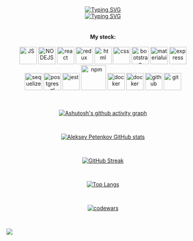 <div align="center">
<a href="https://git.io/typing-svg"><img src="https://readme-typing-svg.herokuapp.com?font=Fira+Code&duration=3000&pause=10000&color=DDE4F7&center=true&multiline=true&width=435&lines=%E2%96%80%E2%96%84%E2%96%80%E2%96%84%E2%96%80%E2%96%84++%F0%9F%85%B7%F0%9F%85%B8%2C+%F0%9F%85%B8'%F0%9F%85%BC+%F0%9F%85%B0%F0%9F%85%BB%F0%9F%85%B4%F0%9F%85%BA%F0%9F%86%82%F0%9F%85%B4%F0%9F%86%88!+%E2%96%84%E2%96%80%E2%96%84%E2%96%80%E2%96%84%E2%96%80" alt="Typing SVG" /></a>
</div>

<div align="center">
<a href="https://git.io/typing-svg"><img src="https://readme-typing-svg.herokuapp.com?font=Fira+Code&size=11&duration=3000&pause=2000&color=DDE4F7&center=true&multiline=true&width=435&lines=%F0%9D%95%80+%F0%9D%95%92%F0%9D%95%9E+%F0%9D%95%92+%F0%9D%95%A8%F0%9D%95%96%F0%9D%95%93+%F0%9D%95%95%F0%9D%95%96%F0%9D%95%A7%F0%9D%95%96%F0%9D%95%9D%F0%9D%95%A0%F0%9D%95%A1%F0%9D%95%96%F0%9D%95%A3+%F0%9D%95%A8%F0%9D%95%9A%F0%9D%95%A5%F0%9D%95%99+%F0%9D%95%A0%F0%9D%95%A7%F0%9D%95%96%F0%9D%95%A3+%F0%9D%95%92+%F0%9D%95%AA%F0%9D%95%96%F0%9D%95%92%F0%9D%95%A3+%F0%9D%95%92%F0%9D%95%9F%F0%9D%95%95+%F0%9D%95%92+%F0%9D%95%99%F0%9D%95%92%F0%9D%95%9D%F0%9D%95%97+%F0%9D%95%96%F0%9D%95%A9%F0%9D%95%A1%F0%9D%95%96%F0%9D%95%A3%F0%9D%95%9A%F0%9D%95%96%F0%9D%95%9F%F0%9D%95%94%F0%9D%95%96.;%F0%9D%95%80+%F0%9D%95%99%F0%9D%95%92%F0%9D%95%A7%F0%9D%95%96+%F0%9D%95%92+%F0%9D%95%99%F0%9D%95%9A%F0%9D%95%98%F0%9D%95%99+%F0%9D%95%95%F0%9D%95%96%F0%9D%95%98%F0%9D%95%A3%F0%9D%95%96%F0%9D%95%96+%F0%9D%95%A0%F0%9D%95%97+%F0%9D%95%A3%F0%9D%95%96%F0%9D%95%A4%F0%9D%95%A1%F0%9D%95%A0%F0%9D%95%9F%F0%9D%95%A4%F0%9D%95%9A%F0%9D%95%93%F0%9D%95%9A%F0%9D%95%9D%F0%9D%95%9A%F0%9D%95%A5%F0%9D%95%AA+%F0%9D%95%97%F0%9D%95%A0%F0%9D%95%A3+%F0%9D%95%A5%F0%9D%95%99%F0%9D%95%96+%F0%9D%95%92%F0%9D%95%A4%F0%9D%95%A4%F0%9D%95%9A%F0%9D%95%98%F0%9D%95%9F%F0%9D%95%96%F0%9D%95%95+%F0%9D%95%A5%F0%9D%95%92%F0%9D%95%A4%F0%9D%95%9C%F0%9D%95%A4.;%F0%9D%95%83%F0%9D%95%96%F0%9D%95%92%F0%9D%95%A3%F0%9D%95%9F%F0%9D%95%9A%F0%9D%95%9F%F0%9D%95%98+%F0%9D%95%9F%F0%9D%95%96%F0%9D%95%A8+%F0%9D%95%A5%F0%9D%95%96%F0%9D%95%94%F0%9D%95%99%F0%9D%95%9F%F0%9D%95%A0%F0%9D%95%9D%F0%9D%95%A0%F0%9D%95%98%F0%9D%95%9A%F0%9D%95%96%F0%9D%95%A4+%F0%9D%95%A2%F0%9D%95%A6%F0%9D%95%9A%F0%9D%95%94%F0%9D%95%9C%F0%9D%95%9D%F0%9D%95%AA+%F0%9D%95%92%F0%9D%95%9F%F0%9D%95%95+%F0%9D%95%A8%F0%9D%95%9A%F0%9D%95%A5%F0%9D%95%99+%F0%9D%95%98%F0%9D%95%A3%F0%9D%95%96%F0%9D%95%92%F0%9D%95%A5+%F0%9D%95%95%F0%9D%95%96%F0%9D%95%A4%F0%9D%95%9A%F0%9D%95%A3%F0%9D%95%96!" alt="Typing SVG" /></a>
</div>

</br>

<div align=center><h4>My steck:</h4></div>
<div align=center>       
<img src="https://cdn.jsdelivr.net/gh/devicons/devicon/icons/javascript/javascript-original.svg" width="45" alt="JS"/>
<img src="https://cdn.jsdelivr.net/gh/devicons/devicon/icons/nodejs/nodejs-original.svg" width="45" alt="NODEJS"/>    
<img src="https://cdn.jsdelivr.net/gh/devicons/devicon/icons/react/react-original-wordmark.svg" width="45" alt="react"/>
<img src="https://cdn.jsdelivr.net/gh/devicons/devicon/icons/redux/redux-original.svg" width="45" alt="redux"/>
<img src="https://cdn.jsdelivr.net/gh/devicons/devicon/icons/html5/html5-original.svg" width="45" alt="html"/>
<img src="https://cdn.jsdelivr.net/gh/devicons/devicon/icons/css3/css3-original.svg" width="45" alt="css"/>
<img src="https://cdn.jsdelivr.net/gh/devicons/devicon/icons/bootstrap/bootstrap-original.svg" width="45" alt="bootstrap"/>
<img src="https://cdn.jsdelivr.net/gh/devicons/devicon/icons/materialui/materialui-original.svg" width="45" alt="materialui"/>
<img src="https://cdn.jsdelivr.net/gh/devicons/devicon/icons/express/express-original.svg" width="45" alt="express"/>        
</div>


<div align=center>   
<img src="https://cdn.jsdelivr.net/gh/devicons/devicon/icons/sequelize/sequelize-original.svg" width="45" alt="sequelize"/>
<img src="https://cdn.jsdelivr.net/gh/devicons/devicon/icons/postgresql/postgresql-plain-wordmark.svg" width="45" alt="postgresql"/>
<img src="https://cdn.jsdelivr.net/gh/devicons/devicon/icons/jest/jest-plain.svg" width="45" alt="jest"/>
<img src="https://cdn.jsdelivr.net/gh/devicons/devicon/icons/npm/npm-original-wordmark.svg" width="65" alt="npm"/>  
<img src="https://cdn.jsdelivr.net/gh/devicons/devicon/icons/docker/docker-plain.svg" width="45" alt="docker"/>
<img src="https://cdn.jsdelivr.net/gh/devicons/devicon/icons/vuejs/vuejs-plain.svg" width="45" alt="docker"/>     
<img src="https://cdn.jsdelivr.net/gh/devicons/devicon/icons/github/github-original.svg" width="45" alt="github"/>
<img src="https://cdn.jsdelivr.net/gh/devicons/devicon/icons/git/git-plain.svg" width="45" alt="git" />       
</div>


</br>

<!-- <span style="display:flex; flex-direction:row; justify-content:center;align:center;">![github contribution grid snake animation](https://raw.githubusercontent.com/platane/platane/output/github-contribution-grid-snake-dark.svg#gh-dark-mode-only)![github contribution grid snake animation](https://raw.githubusercontent.com/platane/platane/output/github-contribution-grid-snake.svg#gh-light-mode-only)</span> -->

</br>

<div align="center">

<span style="display:flex; flex-direction:row; justify-content:center;align:center;">[![Ashutosh's github activity graph](https://activity-graph.herokuapp.com/graph?username=Rundomhaze&theme=react-dark)](https://github.com/Rundomhaze/github-readme-activity-graph)</span>

</br>

<span style="display:flex; flex-direction:row; justify-content:center;align:center;">[![Aleksey Petenkov GitHub stats](https://github-readme-stats.vercel.app/api?username=Rundomhaze&hide=stars,issues&show_icons=true&theme=dark&include_all_commits=true&count_private=true)](https://github.com/Rundomhaze/github-readme-stats)</span>

</br>

<span style="display:flex; flex-direction:row; justify-content:center;align:center;">[![GitHub Streak](http://github-readme-streak-stats.herokuapp.com?user=Rundomhaze&theme=dark&hide_border=true)](https://git.io/streak-stats)</span>

</br>

<span style="display:flex; flex-direction:row; justify-content:center;align:center;">[![Top Langs](https://github-readme-stats.vercel.app/api/top-langs/?username=Rundomhaze&theme=dark&layout=compact)](https://github.com/anuraghazra/github-readme-stats)</span>

</br>

<span style="display:flex; flex-direction:row; justify-content:center;align:center;">[![codewars](https://www.codewars.com/users/Randomhaze/badges/large)](https://www.codewars.com/users/Randomhaze)</span>

</br>

</div>

![](https://komarev.com/ghpvc/?username=Rundomhaze)

